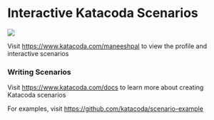 # Interactive Katacoda Scenarios

[![](http://shields.katacoda.com/katacoda/maneeshpal/count.svg)](https://www.katacoda.com/maneeshpal "Get your profile on Katacoda.com")

Visit https://www.katacoda.com/maneeshpal to view the profile and interactive scenarios

### Writing Scenarios
Visit https://www.katacoda.com/docs to learn more about creating Katacoda scenarios

For examples, visit https://github.com/katacoda/scenario-example
